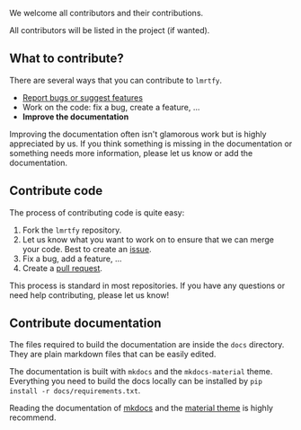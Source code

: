 We welcome all contributors and their contributions. 

All contributors will be listed in the project (if wanted).

## What to contribute?

There are several ways that you can contribute to `lmrtfy`.

* [Report bugs or suggest features](report_bugs.md)
* Work on the code: fix a bug, create a feature, ...
* **Improve the documentation**

Improving the documentation often isn't glamorous work but is highly appreciated by us. If you think
something is missing in the documentation or something needs more information, please let us know or
add the documentation.

## Contribute code

The process of contributing code is quite easy:

1. Fork the `lmrtfy` repository.
2. Let us know what you want to work on to ensure that we can merge your code. Best to create an
[issue](https://github.com/lmrtfy/lmrtfy/issues/new/choose).
3. Fix a bug, add a feature, ...
4. Create a [pull request](https://github.com/lmrtfy/lmrtfy/compare).

This process is standard in most repositories. If you have any questions or need help contributing, 
please let us know!

## Contribute documentation

The files required to build the documentation are inside the `docs` directory. They are plain markdown
files that can be easily edited. 

The documentation is built with `mkdocs` and the `mkdocs-material` theme. Everything you need to build
the docs locally can be installed by `pip install -r docs/requirements.txt`.

Reading the documentation of [mkdocs](https://www.mkdocs.org/getting-started/) and the
[material theme](https://squidfunk.github.io/mkdocs-material/getting-started/) is highly recommend.

